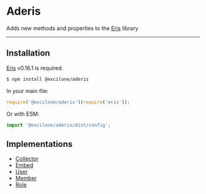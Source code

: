 # Aderis

Adds new methods and properties to the [Eris](https://www.npmjs.com/package/eris) library

---

## Installation

[Eris](https://www.npmjs.com/package/eris) v0.16.1 is required.

```sh
$ npm install @excilone/aderis
```

In your main file:

```js
require('@excilone/aderis')(require('eris'));
```

Or with ESM:

```js
import '@excilone/aderis/dist/config';
```

## Implementations

-   [Collector](./docs/Collector/)
-   [Embed](./docs/embed.md)
-   [User](./docs/user.md)
-   [Member](./docs/member.md)
-   [Role](./docs/role.md)
